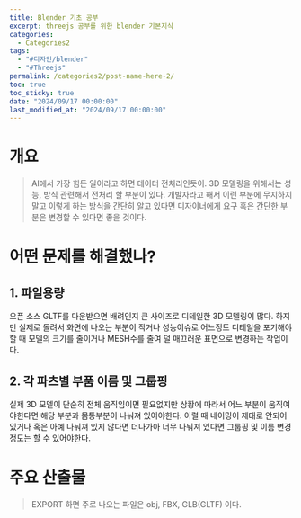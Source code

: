 ```yaml
---
title: Blender 기초 공부
excerpt: threejs 공부를 위한 blender 기본지식
categories:
  - Categories2
tags:
  - "#디자인/blender"
  - "#Threejs"
permalink: /categories2/post-name-here-2/
toc: true
toc_sticky: true
date: "2024/09/17 00:00:00"
last_modified_at: "2024/09/17 00:00:00"
---
```

# 개요
> AI에서 가장 힘든 일이라고 하면 데이터 전처리인듯이. 3D 모델링을 위해서는 성능, 방식 관련해서 전처리 할 부분이 있다.
> 개발자라고 해서 이런 부분에 무지하지 말고 이렇게 하는 방식을 간단히 알고 있다면 디자이너에게 요구 혹은 간단한 부분은 변경할 수 있다면 좋을 것이다.

# 어떤 문제를 해결했나?
## 1. 파일용량 
오픈 소스 GLTF를 다운받으면 배려인지 큰 사이즈로 디테일한 3D 모델링이 많다. 하지만 실제로 돌려서 화면에 나오는 부분이 작거나 성능이슈로 어느정도 디테일을 포기해야할 때 모델의 크기를 줄이거나 MESH수를 줄여 덜 매끄러운 표면으로 변경하는 작업이다.

## 2. 각 파츠별 부품 이름 및 그룹핑
실제 3D 모델이 단순히 전체 움직임이면 필요없지만 상황에 따라서 어느 부분이 움직여야한다면 해당 부분과 몸통부분이 나눠져 있어야한다. 이럴 때 네이밍이 제대로 안되어 있거나 혹은 아예 나눠져 있지 않다면 더나가아 너무 나눠져 있다면 그룹핑 및 이름 변경정도는 할 수 있어야한다.


# 주요 산출물
> EXPORT 하면 주로 나오는 파일은 obj, FBX, GLB(GLTF) 이다.


